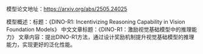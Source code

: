 模型论文地址：https://arxiv.org/abs/2505.24025

模型概述：标题：《DINO-R1: Incentivizing Reasoning Capability in Vision Foundation Models》
中文文章标题：《DINO-R1：激励视觉基础模型中的推理能力》
文章内容：提出DINO-R1方法，通过设计奖励机制提升视觉基础模型的推理能力，实现更好的泛化性能。
